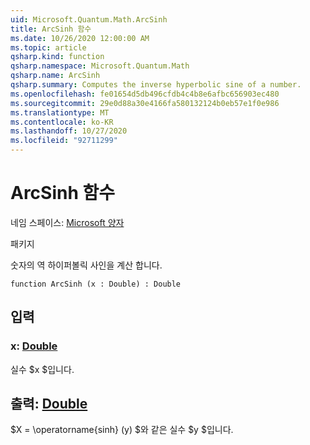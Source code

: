 ```yaml
---
uid: Microsoft.Quantum.Math.ArcSinh
title: ArcSinh 함수
ms.date: 10/26/2020 12:00:00 AM
ms.topic: article
qsharp.kind: function
qsharp.namespace: Microsoft.Quantum.Math
qsharp.name: ArcSinh
qsharp.summary: Computes the inverse hyperbolic sine of a number.
ms.openlocfilehash: fe01654d5db496cfdb4c4b8e6afbc656903ec480
ms.sourcegitcommit: 29e0d88a30e4166fa580132124b0eb57e1f0e986
ms.translationtype: MT
ms.contentlocale: ko-KR
ms.lasthandoff: 10/27/2020
ms.locfileid: "92711299"
---
```

# <a name="arcsinh-function"></a>ArcSinh 함수

네임 스페이스: [Microsoft 양자](xref:Microsoft.Quantum.Math)

패키지 [](https://nuget.org/packages/)


숫자의 역 하이퍼볼릭 사인을 계산 합니다.

```qsharp
function ArcSinh (x : Double) : Double
```


## <a name="input"></a>입력

### <a name="x--double"></a>x: [Double](xref:microsoft.quantum.lang-ref.double)

실수 $x $입니다.



## <a name="output--double"></a>출력: [Double](xref:microsoft.quantum.lang-ref.double)

$X = \operatorname{sinh} (y) $와 같은 실수 $y $입니다.